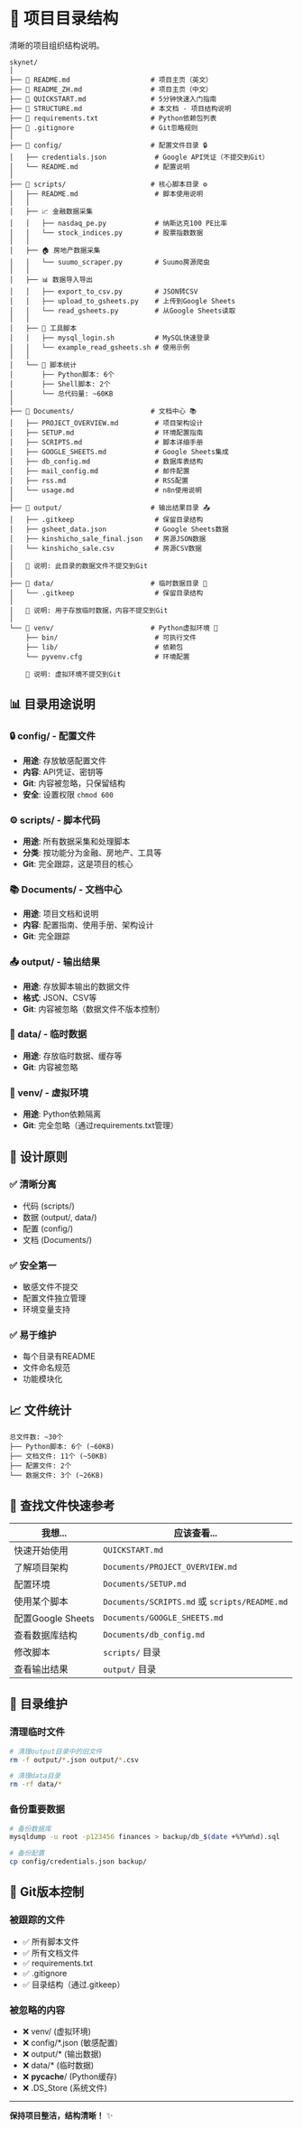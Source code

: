 # 📁 项目目录结构

清晰的项目组织结构说明。

```
skynet/
│
├── 📄 README.md                    # 项目主页（英文）
├── 📄 README_ZH.md                 # 项目主页（中文）  
├── 📄 QUICKSTART.md                # 5分钟快速入门指南
├── 📄 STRUCTURE.md                 # 本文档 - 项目结构说明
├── 📄 requirements.txt             # Python依赖包列表
├── 📄 .gitignore                   # Git忽略规则
│
├── 📁 config/                      # 配置文件目录 🔒
│   ├── credentials.json            # Google API凭证（不提交到Git）
│   └── README.md                   # 配置说明
│
├── 📁 scripts/                     # 核心脚本目录 ⚙️
│   ├── README.md                   # 脚本使用说明
│   │
│   ├── 📈 金融数据采集
│   │   ├── nasdaq_pe.py            # 纳斯达克100 PE比率
│   │   └── stock_indices.py        # 股票指数数据
│   │
│   ├── 🏠 房地产数据采集
│   │   └── suumo_scraper.py        # Suumo房源爬虫
│   │
│   ├── 📊 数据导入导出
│   │   ├── export_to_csv.py        # JSON转CSV
│   │   ├── upload_to_gsheets.py    # 上传到Google Sheets
│   │   └── read_gsheets.py         # 从Google Sheets读取
│   │
│   ├── 🔧 工具脚本
│   │   ├── mysql_login.sh          # MySQL快速登录
│   │   └── example_read_gsheets.sh # 使用示例
│   │
│   └── 📝 脚本统计
│       ├── Python脚本: 6个
│       ├── Shell脚本: 2个
│       └── 总代码量: ~60KB
│
├── 📁 Documents/                   # 文档中心 📚
│   ├── PROJECT_OVERVIEW.md         # 项目架构设计
│   ├── SETUP.md                    # 环境配置指南
│   ├── SCRIPTS.md                  # 脚本详细手册
│   ├── GOOGLE_SHEETS.md            # Google Sheets集成
│   ├── db_config.md                # 数据库表结构
│   ├── mail_config.md              # 邮件配置
│   ├── rss.md                      # RSS配置
│   └── usage.md                    # n8n使用说明
│
├── 📁 output/                      # 输出结果目录 📤
│   ├── .gitkeep                    # 保留目录结构
│   ├── gsheet_data.json            # Google Sheets数据
│   ├── kinshicho_sale_final.json   # 房源JSON数据
│   └── kinshicho_sale.csv          # 房源CSV数据
│   
│   📝 说明: 此目录的数据文件不提交到Git
│
├── 📁 data/                        # 临时数据目录 💾
│   └── .gitkeep                    # 保留目录结构
│   
│   📝 说明: 用于存放临时数据，内容不提交到Git
│
└── 📁 venv/                        # Python虚拟环境 🐍
    ├── bin/                        # 可执行文件
    ├── lib/                        # 依赖包
    └── pyvenv.cfg                  # 环境配置
    
    📝 说明: 虚拟环境不提交到Git

```

## 📊 目录用途说明

### 🔒 config/ - 配置文件
- **用途**: 存放敏感配置文件
- **内容**: API凭证、密钥等
- **Git**: 内容被忽略，只保留结构
- **安全**: 设置权限 `chmod 600`

### ⚙️ scripts/ - 脚本代码
- **用途**: 所有数据采集和处理脚本
- **分类**: 按功能分为金融、房地产、工具等
- **Git**: 完全跟踪，这是项目的核心

### 📚 Documents/ - 文档中心
- **用途**: 项目文档和说明
- **内容**: 配置指南、使用手册、架构设计
- **Git**: 完全跟踪

### 📤 output/ - 输出结果
- **用途**: 存放脚本输出的数据文件
- **格式**: JSON、CSV等
- **Git**: 内容被忽略（数据文件不版本控制）

### 💾 data/ - 临时数据
- **用途**: 存放临时数据、缓存等
- **Git**: 内容被忽略

### 🐍 venv/ - 虚拟环境
- **用途**: Python依赖隔离
- **Git**: 完全忽略（通过requirements.txt管理）

## 📏 设计原则

### ✅ 清晰分离
- 代码 (scripts/)
- 数据 (output/, data/)
- 配置 (config/)
- 文档 (Documents/)

### ✅ 安全第一
- 敏感文件不提交
- 配置文件独立管理
- 环境变量支持

### ✅ 易于维护
- 每个目录有README
- 文件命名规范
- 功能模块化

## 📈 文件统计

```
总文件数: ~30个
├── Python脚本: 6个 (~60KB)
├── 文档文件: 11个 (~50KB)
├── 配置文件: 2个
└── 数据文件: 3个 (~26KB)
```

## 🎯 查找文件快速参考

| 我想... | 应该查看... |
|--------|-----------|
| 快速开始使用 | `QUICKSTART.md` |
| 了解项目架构 | `Documents/PROJECT_OVERVIEW.md` |
| 配置环境 | `Documents/SETUP.md` |
| 使用某个脚本 | `Documents/SCRIPTS.md` 或 `scripts/README.md` |
| 配置Google Sheets | `Documents/GOOGLE_SHEETS.md` |
| 查看数据库结构 | `Documents/db_config.md` |
| 修改脚本 | `scripts/` 目录 |
| 查看输出结果 | `output/` 目录 |

## 🔄 目录维护

### 清理临时文件
```bash
# 清理output目录中的旧文件
rm -f output/*.json output/*.csv

# 清理data目录
rm -rf data/*
```

### 备份重要数据
```bash
# 备份数据库
mysqldump -u root -p123456 finances > backup/db_$(date +%Y%m%d).sql

# 备份配置
cp config/credentials.json backup/
```

## 📝 Git版本控制

### 被跟踪的文件
- ✅ 所有脚本文件
- ✅ 所有文档文件
- ✅ requirements.txt
- ✅ .gitignore
- ✅ 目录结构（通过.gitkeep）

### 被忽略的内容
- ❌ venv/ (虚拟环境)
- ❌ config/*.json (敏感配置)
- ❌ output/* (输出数据)
- ❌ data/* (临时数据)
- ❌ __pycache__/ (Python缓存)
- ❌ .DS_Store (系统文件)

---

**保持项目整洁，结构清晰！** ✨

